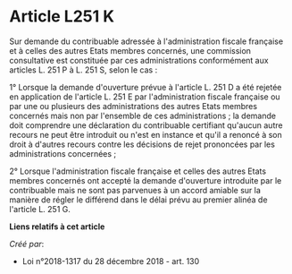 # Article L251 K

Sur demande du contribuable adressée à l'administration fiscale française et à celles des autres Etats membres concernés, une
commission consultative est constituée par ces administrations conformément aux articles L. 251 P à L. 251 S, selon le cas :

1° Lorsque la demande d'ouverture prévue à l'article L. 251 D a été rejetée en application de l'article L. 251 E par
l'administration fiscale française ou par une ou plusieurs des administrations des autres Etats membres concernés mais non
par l'ensemble de ces administrations ; la demande doit comprendre une déclaration du contribuable certifiant qu'aucun autre
recours ne peut être introduit ou n'est en instance et qu'il a renoncé à son droit à d'autres recours contre les décisions de
rejet prononcées par les administrations concernées ;

2° Lorsque l'administration fiscale française et celles des autres Etats membres concernés ont accepté la demande d'ouverture
introduite par le contribuable mais ne sont pas parvenues à un accord amiable sur la manière de régler le différend dans le
délai prévu au premier alinéa de l'article L. 251 G.

**Liens relatifs à cet article**

_Créé par_:

  - Loi n°2018-1317 du 28 décembre 2018 - art. 130
